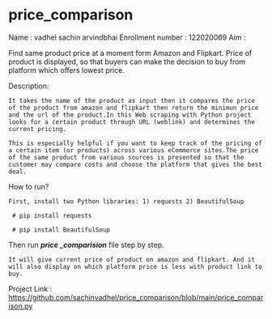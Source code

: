 # price_comparison
Name : vadhel sachin arvindbhai
Enrollment number : 122020069
Aim : 

  Find same product price at a moment form Amazon and Flipkart. Price of product is displayed, so that buyers can make the decision to buy from platform which offers lowest price.

Description:

	It takes the name of the product as input then it compares the price of the product from amazon and flipkart then return the minimun price and the url of the product.In this Web scraping with Python project looks for a certain product through URL (weblink) and determines the current pricing.

	This is especially helpful if you want to keep track of the pricing of a certain item (or products) across various eCommerce sites.The price of the same product from various sources is presented so that the customer may compare costs and choose the platform that gives the best deal.

How to run?

	First, install two Python libraries: 1) requests 2) BeautifulSoup

     # pip install requests

     # pip install BeautifulSoup

Then run <b><i>price _comparision</i></b> file step by step. 

	It will give current price of product on amazon and flipkart. And it will also display on which platform price is less with product link to buy.

Project Link : https://github.com/sachinvadhel/price_comparison/blob/main/price_comparison.py
